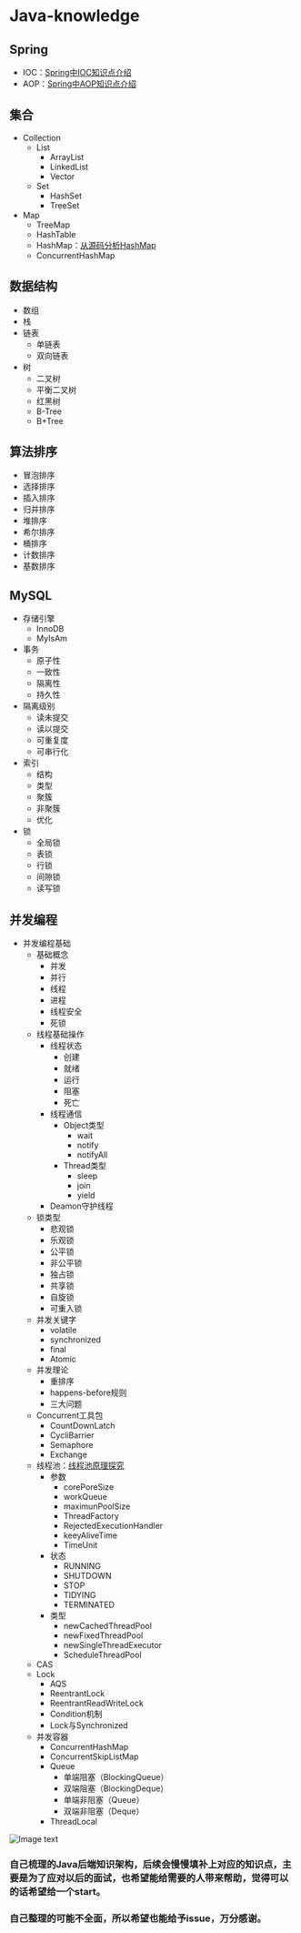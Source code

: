 # Java-knowledge
 
## Spring
 - IOC：[Spring中IOC知识点介绍](https://mp.weixin.qq.com/s?__biz=MzI5NTk0MDkwNA==&mid=2247483703&idx=1&sn=c409488c95870d367162923075fed2cc&chksm=ec4aa770db3d2e6652c0c77cdf26a37dc6ea2a2486020ab9b632ec82f4bc0fa2c40290ffa396&scene=126&sessionid=1595328353&key=de438a290b06e75a5e8ee474df644893b6e0dcb29e2b34dc49617ea5d5adcbbf6af01f91a947036fe9805bb6b1ffb1a8d31982f7bc4f6f404231a20db9d0d29bb8aa2114159a01452bba955d137607cf&ascene=1&uin=MzU1MjE3NTAy&devicetype=Windows+10+x64&version=62090529&lang=zh_CN&exportkey=AeOFXcRKpXW5Blt9JlAJT2s%3D&pass_ticket=%2FJDJX3%2FxUFIRv8nz2s3qp6eYjByCRxZIquJcbqP%2Bv1Qq3X92dpF8p6Rl6QM1QGL4)
 - AOP：[Spring中AOP知识点介绍](https://mp.weixin.qq.com/s?__biz=MzI5NTk0MDkwNA==&mid=2247483666&idx=1&sn=488079b58f2387ee45b18f451eddb648&chksm=ec4aa755db3d2e43531e9a2ba4cc0ce64344c7bf9843dcea1613694db2fdaee4358b36f16b9c&token=200295296&lang=zh_CN#rd)
 
## 集合
 - Collection
   - List
     - ArrayList
     - LinkedList
     - Vector
   - Set
     - HashSet
     - TreeSet
  - Map
    - TreeMap
    - HashTable
    - HashMap：[从源码分析HashMap](https://mp.weixin.qq.com/s?__biz=MzI5NTk0MDkwNA==&mid=2247483654&idx=1&sn=81f376bd85b103bf2493782ba08ce142&chksm=ec4aa741db3d2e572d04a2558d103be075e2f14cb039920857f17b0326ac7ff8841a794c63df&token=274586212&lang=zh_CN#rd)
    - ConcurrentHashMap
  
## 数据结构
 - 数组
 - 栈
 - 链表
   - 单链表
   - 双向链表
 - 树
   - 二叉树
   - 平衡二叉树
   - 红黑树
   - B-Tree
   - B+Tree
   
   
## 算法排序
 - 冒泡排序
 - 选择排序
 - 插入排序
 - 归并排序
 - 堆排序
 - 希尔排序
 - 桶排序
 - 计数排序
 - 基数排序
## MySQL
  - 存储引擎
    - InnoDB
    - MyIsAm
  - 事务
    - 原子性
    - 一致性
    - 隔离性
    - 持久性
  - 隔离级别
    - 读未提交
    - 读以提交
    - 可重复度
    - 可串行化
  - 索引
    - 结构
    - 类型
    - 聚簇
    - 非聚簇
    - 优化
  - 锁
    - 全局锁
    - 表锁
    - 行锁
    - 间隙锁
    - 读写锁
## 并发编程
  - 并发编程基础
    - 基础概念
      - 并发
      - 并行
      - 线程
      - 进程
      - 线程安全
      - 死锁
    - 线程基础操作
      - 线程状态
        - 创建
        - 就绪
        - 运行
        - 阻塞
        - 死亡
      - 线程通信
        - Object类型
          - wait
          - notify
          - notifyAll
        - Thread类型
          - sleep
          - join
          - yield
      - Deamon守护线程
    - 锁类型
      - 悲观锁
      - 乐观锁
      - 公平锁
      - 非公平锁
      - 独占锁
      - 共享锁
      - 自旋锁
      - 可重入锁
    - 并发关键字
      - volatile
      - synchronized
      - final
      - Atomic
    - 并发理论
      - 重排序
      - happens-before规则
      - 三大问题
    - Concurrent工具包
      - CountDownLatch
      - CycliBarrier
      - Semaphore
      - Exchange
    - 线程池：[线程池原理探究](https://mp.weixin.qq.com/s?__biz=MzI5NTk0MDkwNA==&mid=2247483682&idx=1&sn=97995d6169c00fd584da68d0363f3484&chksm=ec4aa765db3d2e7393e66cb660ef944fb33770600ec8b438ce2edc73da7f7731899ca6ecdb35&token=274586212&lang=zh_CN#rd)
      - 参数
        - corePoreSize
        - workQueue
        - maximunPoolSize
        - ThreadFactory
        - RejectedExecutionHandler
        - keeyAliveTime
        - TimeUnit
      - 状态
        - RUNNING
        - SHUTDOWN
        - STOP
        - TIDYING
        - TERMINATED
      - 类型
        - newCachedThreadPool
        - newFixedThreadPool
        - newSingleThreadExecutor
        - ScheduleThreadPool
    - CAS
    - Lock
      - AQS
      - ReentrantLock
      - ReentrantReadWriteLock
      - Condition机制
      - Lock与Synchronized
    - 并发容器
      - ConcurrentHashMap
      - ConcurrentSkipListMap
      - Queue
        - 单端阻塞（BlockingQueue）
        - 双端阻塞（BlockingDeque）
        - 单端非阻塞（Queue）
        - 双端非阻塞（Deque）
      - ThreadLocal
      
    
    
    

 ![Image text](https://github.com/linglongchen/Java-knowledge/blob/master/image/%E5%90%8E%E7%AB%AF%E7%9F%A5%E8%AF%86%E6%9E%B6%E6%9E%84.png)

### 自己梳理的Java后端知识架构，后续会慢慢填补上对应的知识点，主要是为了应对以后的面试，也希望能给需要的人带来帮助，觉得可以的话希望给一个start。
### 自己整理的可能不全面，所以希望也能给予issue，万分感谢。

